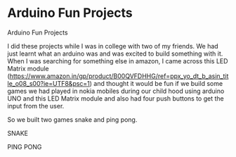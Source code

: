 # Arduino Fun Projects
Arduino Fun Projects

I did these projects while I was in college with two of my friends. We had just learnt what an arduino was and was excited to build something with it. 
When I was searching for something else in amazon, I came across this LED Matrix module
(https://www.amazon.in/gp/product/B00QVFDHHG/ref=ppx_yo_dt_b_asin_title_o08_s00?ie=UTF8&psc=1) and thought it would be fun if we build some games we had played in nokia mobiles during our child hood using arduino UNO and this LED Matrix module and also had four push buttons to get the input from the user.

So we built two games snake and ping pong.

SNAKE



PING PONG



